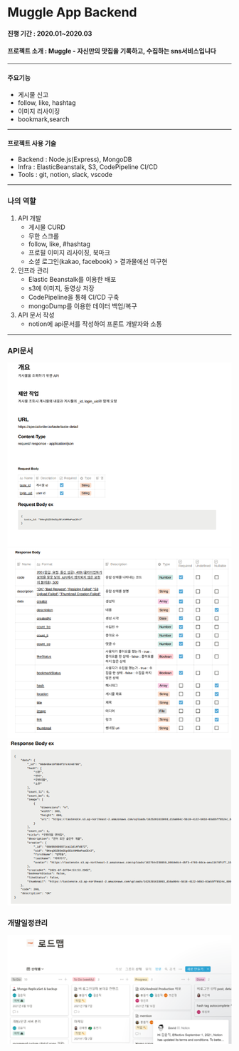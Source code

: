 # Muggle App  Backend 


#### 진행 기간 : 2020.01~2020.03 


#### 프로젝트 소개 : Muggle - 자신만의 맛집을 기록하고, 수집하는 sns서비스입니다
---


#### 주요기능

- 게시물 신고               
- follow, like, hashtag    
- 이미지 리사이징
- bookmark,search
---


#### 프로젝트 사용 기술

- Backend : Node.js(Express), MongoDB
- Infra : ElasticBeanstalk, S3, CodePipeline CI/CD
- Tools : git, notion, slack, vscode
---



### 나의 역할

1. API 개발
    - 게시물 CURD
    - 무한 스크롤
    - follow, like, #hashtag
    - 프로필 이미지 리사이징, 북마크
    - 소셜 로그인(kakao, facebook) > 결과물에선 미구현
2. 인프라 관리
    - Elastic Beanstalk를 이용한 배포
    - s3에 이미지, 동영상 저장
    - CodePipeline을 통해 CI/CD 구축
    - mongoDump를 이용한 데이터 백업/복구
3. API 문서 작성
    - notion에 api문서를 작성하여 프론트 개발자와 소통
---


### API문서
![이미지1](https://github.com/jjikky/muggle_backend/blob/main/readme_img/1.png?raw=true)
![이미지2](https://github.com/jjikky/muggle_backend/blob/main/readme_img/2.png?raw=true)
![이미지3](https://github.com/jjikky/muggle_backend/blob/main/readme_img/3.png?raw=true)


### 개발일정관리
![이미지4](https://github.com/jjikky/muggle_backend/blob/main/readme_img/4.png?raw=true)
